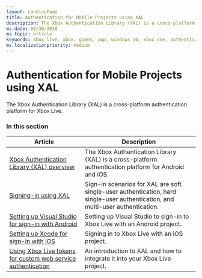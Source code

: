 ```yaml
---
layout: LandingPage
title: Authentication for Mobile Projects using XAL
description: The Xbox Authentication Library (XAL) is a cross-platform authentication platform for Android, and iOS.
ms.date: 08/30/2018
ms.topic: article
keywords: xbox live, xbox, games, uwp, windows 10, xbox one, authentication, sign-in
ms.localizationpriority: medium
---
```


# Authentication for Mobile Projects using XAL

The Xbox Authentication Library (XAL) is a cross-platform authentication platform for Xbox Live.


### In this section

| Article | Description |
|---------|-------------|
| [Xbox Authentication Library (XAL) overview](xal-overview.md) | The Xbox Authentication Library (XAL) is a cross-platform authentication platform for Android and iOS. |
| [Signing-in using XAL](xal-sign-in.md) | Sign-in scenarios for XAL are soft single-user authentication, hard single-user authentication, and multi-user authentication. |
| [Setting up Visual Studio for sign-in with Android](../../get-started-with-ios-android/android-get-started-with-xsapi.md) | Setting up Visual Studio to sign-in to Xbox Live with an Android project. |
| [Setting up Xcode for sign-in with iOS](../../get-started-with-ios-android/ios-get-started-with-xsapi.md) | Signing in to Xbox Live with an iOS project. |
| [Using Xbox Live tokens for custom web service authentication](xal-partner-token.md) | An introduction to XAL and how to integrate it into your Xbox Live project. |
